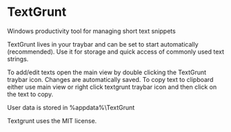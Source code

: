 # TextGrunt
Windows productivity tool for managing short text snippets

TextGrunt lives in your traybar and can be set to start automatically (recommended).
Use it for storage and quick access of commonly used text strings.

To add/edit texts open the main view by double clicking the TextGrunt traybar icon.
Changes are automatically saved.
To copy text to clipboard either use main view or right click textgrunt traybar icon and then click on the text to copy.

User data is stored in %appdata%\TextGrunt

Textgrunt uses the MIT license.
